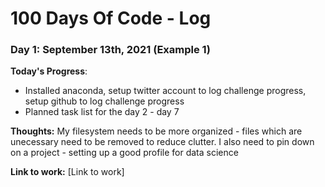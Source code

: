# 100 Days Of Code - Log

### Day 1: September 13th, 2021 (Example 1)

**Today's Progress**: 
- Installed anaconda, setup twitter account to log challenge progress, setup github to log challenge progress
- Planned task list for the day 2 - day 7

**Thoughts:** My filesystem needs to be more organized - files which are unecessary need to be removed to reduce clutter. I also need to pin down on a project - setting up a good profile for data science

**Link to work:** [Link to work]
